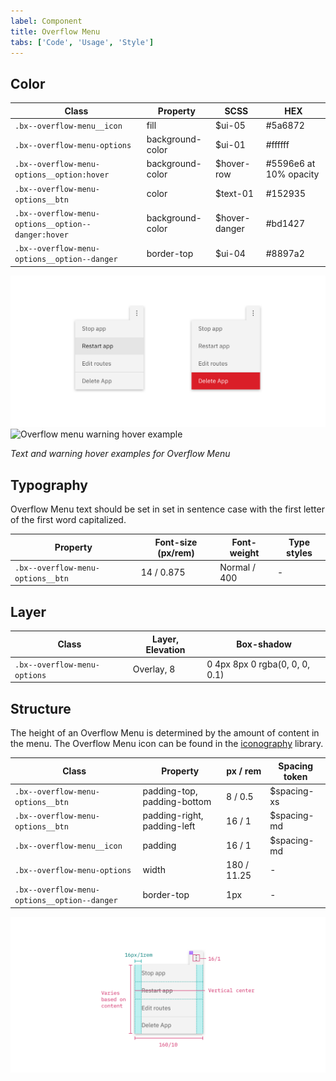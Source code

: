 ```yaml
---
label: Component
title: Overflow Menu
tabs: ['Code', 'Usage', 'Style']
---
```


## Color

| Class                                              | Property         | SCSS          | HEX                    |
| -------------------------------------------------- | ---------------- | ------------- | ---------------------- |
| `.bx--overflow-menu__icon`                         | fill             | $ui-05        | #5a6872                |
| `.bx--overflow-menu-options`                       | background-color | $ui-01        | #ffffff                |
| `.bx--overflow-menu-options__option:hover`         | background-color | $hover-row    | #5596e6 at 10% opacity |
| `.bx--overflow-menu-options__btn`                  | color            | $text-01      | #152935                |
| `.bx--overflow-menu-options__option--danger:hover` | background-color | $hover-danger | #bd1427                |
| `.bx--overflow-menu-options__option--danger`       | border-top       | $ui-04        | #8897a2                |


<div class="image-grid">
  <div>
    <img src="images/overflow-menu-style-1.png" alt="Overflow menu text hover example"/>
  </div>
  <div>
    <img src="images/overflow-menu-style-2.png" alt="Overflow menu warning hover example"/>
  </div>
</div>

_Text and warning hover examples for Overflow Menu_

## Typography

Overflow Menu text should be set in set in sentence case with the first letter of the first word capitalized.

| Property                          | Font-size (px/rem) | Font-weight  | Type styles |
| --------------------------------- | ------------------ | ------------ | ----------- |
| `.bx--overflow-menu-options__btn` | 14 / 0.875         | Normal / 400 | -           |

## Layer

| Class                        | Layer, Elevation | Box-shadow                     |
| ---------------------------- | ---------------- | ------------------------------ |
| `.bx--overflow-menu-options` | Overlay, 8       | 0 4px 8px 0 rgba(0, 0, 0, 0.1) |

## Structure

The height of an Overflow Menu is determined by the amount of content in the menu. The Overflow Menu icon can be found in the [iconography](/style/iconography/library) library.

| Class                                        | Property                    | px / rem    | Spacing token |
| -------------------------------------------- | --------------------------- | ----------- | ------------- |
| `.bx--overflow-menu-options__btn`            | padding-top, padding-bottom | 8 / 0.5     | $spacing-xs   |
| `.bx--overflow-menu-options__btn`            | padding-right, padding-left | 16 / 1      | $spacing-md   |
| `.bx--overflow-menu__icon`                   | padding                     | 16 / 1      | $spacing-md   |
| `.bx--overflow-menu-options`                 | width                       | 180 / 11.25 | -             |
| `.bx--overflow-menu-options__option--danger` | border-top                  | 1px         | -             |

<div class="image-component">
    <img src="images/overflow-menu-style-3.png" alt="Structure and spacing measurements for an overflow menu" />
</div>
